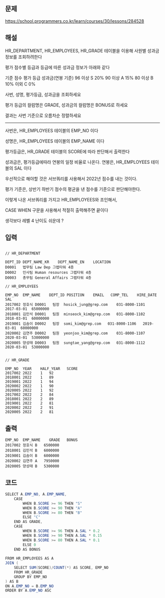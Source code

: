 ## 문제
https://school.programmers.co.kr/learn/courses/30/lessons/284528

## 해설

HR_DEPARTMENT, HR_EMPLOYEES, HR_GRADE 테이블을 이용해 사원별 성과금 정보를 조회하려한다

평가 점수별 등급과 등급에 따른 성과금 정보가 아래와 같다


기준 점수	평가 등급	성과금(연봉 기준)
96 이상	S	20%
90 이상	A	15%
80 이상	B	10%
이외	C	0%

사번, 성명, 평가등급, 성과금을 조회하세요

평가 등급의 컬럼명은 GRADE, 성과금의 컬럼명은 BONUS로 하세요

결과는 사번 기준으로 오름차순 정렬하세요


---

사번은, HR_EMPLOYEES 테이블의 EMP_NO 이다

성명은, HR_EMPLOYEES 테이블의 EMP_NAME 이다

평가등급은, HR_GRADE 테이블의 SCORE에 따라 판단해서 출력한다

성과금은, 평가등급에따라 연봉의 일정 비율로 나온다. 연봉은,  HR_EMPLOYEES 테이블의 SAL 이다

우선적으로 해야할 것은 서브쿼리를 사용해서 2022년 점수를 내는 것이다.

평가 기준은, 상반기 하반기 점수의 평균을 낸 점수를 기준으로 판단해야한다.

이렇게 나온 서브쿼리를 가지고 HR_EMPLOYEES와 조인해서, 

CASE WHEN 구문을 사용해서 적절히 출력해주면 끝이다

생각보다 레벨 4 난이도 쉬운데 ? 


## 입력

```

// HR_DEPARTMENT

DEPT_ID	DEPT_NAME_KR	DEPT_NAME_EN	LOCATION
D0001	법무팀	Law Dep	그렙타워 4층
D0002	인사팀	Human resources	그렙타워 4층
D0003	총무팀	General Affairs	그렙타워 4층

// HR_EMPLOYEES

EMP_NO	EMP_NAME	DEPT_ID	POSITION	EMAIL	COMP_TEL	HIRE_DATE	SAL
2017002	정호식	D0001	팀장	hosick_jung@grep.com	031-8000-1101	2017-03-01	65000000
2018001	김민석	D0001	팀원	minseock_kim@grep.com	031-8000-1102	2018-03-01	60000000
2019001	김솜이	D0002	팀장	somi_kim@grep.com	031-8000-1106	2019-03-01	60000000
2020002	김연주	D0002	팀원	yeonjoo_kim@grep.com	031-8000-1107	2020-03-01	53000000
2020005	양성태	D0003	팀원	sungtae_yang@grep.com	031-8000-1112	2020-03-01	53000000


// HR_GRADE

EMP_NO	YEAR	HALF_YEAR	SCORE
2017002	2022	1	92
2018001	2022	1	89
2019001	2022	1	94
2020002	2022	1	90
2020005	2022	1	92
2017002	2022	2	84
2018001	2022	2	89
2019001	2022	2	81
2020002	2022	2	91
2020005	2022	2	81

```

## 출력

```
EMP_NO	EMP_NAME	GRADE	BONUS
2017002	정호식	B	6500000
2018001	김민석	B	6000000
2019001	김솜이	B	6000000
2020002	김연주	A	7950000
2020005	양성태	B	5300000

```

## 코드

```java
SELECT A.EMP_NO, A.EMP_NAME, 
    CASE 
        WHEN B.SCORE >= 96 THEN "S"
        WHEN B.SCORE >= 90 THEN "A"
        WHEN B.SCORE >= 80 THEN "B"
        ELSE "C"
    END AS GRADE,
    CASE
        WHEN B.SCORE >= 96 THEN A.SAL * 0.2
        WHEN B.SCORE >= 90 THEN A.SAL * 0.15
        WHEN B.SCORE >= 80 THEN A.SAL * 0.1
        ELSE 0
    END AS BONUS
    
FROM HR_EMPLOYEES AS A
JOIN (
    SELECT SUM(SCORE)/COUNT(*) AS SCORE, EMP_NO      
    FROM HR_GRADE
    GROUP BY EMP_NO
) AS B
ON A.EMP_NO = B.EMP_NO
ORDER BY A.EMP_NO ASC

```